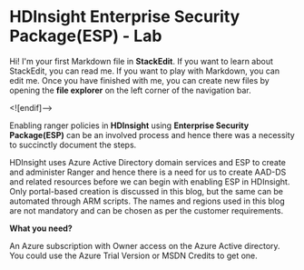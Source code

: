# HDInsight Enterprise Security Package(ESP) - Lab 

Hi! I'm your first Markdown file in **StackEdit**. If you want to learn about StackEdit, you can read me. If you want to play with Markdown, you can edit me. Once you have finished with me, you can create new files by opening the **file explorer** on the left corner of the navigation bar.


<![endif]-->

Enabling ranger policies in **HDInsight** using **Enterprise Security Package(ESP)** can be an involved process and hence there was a necessity to succinctly document the steps.

HDInsight uses Azure Active Directory domain services and ESP to create and administer Ranger and hence there is a need for us to create AAD-DS and related resources before we can begin with enabling ESP in HDInsight. Only portal-based creation is discussed in this blog, but the same can be automated through ARM scripts. The names and regions used in this blog are not mandatory and can be chosen as per the customer requirements.

**What you need?**

An Azure subscription with Owner access on the Azure Active directory. You could use the Azure Trial Version or MSDN Credits to get one.

